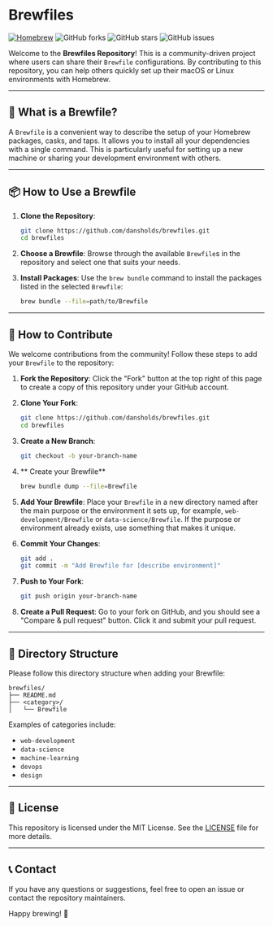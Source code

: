 # Brewfiles

[![Homebrew](https://img.shields.io/badge/homebrew-000000?style=for-the-badge&logo=homebrew&logoColor=white)](https://brew.sh/)
![GitHub forks](https://img.shields.io/github/forks/dansholds/brewfiles?style=for-the-badge)
![GitHub stars](https://img.shields.io/github/stars/dansholds/brewfiles?style=for-the-badge)
![GitHub issues](https://img.shields.io/github/issues/dansholds/brewfiles?style=for-the-badge)

Welcome to the **Brewfiles Repository**! This is a community-driven project where users can share their `Brewfile` configurations. By contributing to this repository, you can help others quickly set up their macOS or Linux environments with Homebrew.

---

## 🚀 What is a Brewfile?

A `Brewfile` is a convenient way to describe the setup of your Homebrew packages, casks, and taps. It allows you to install all your dependencies with a single command. This is particularly useful for setting up a new machine or sharing your development environment with others.

---

## 📦 How to Use a Brewfile

1. **Clone the Repository**:
   ```sh
   git clone https://github.com/dansholds/brewfiles.git
   cd brewfiles
   ```

2. **Choose a Brewfile**:
   Browse through the available `Brewfile`s in the repository and select one that suits your needs.

3. **Install Packages**:
   Use the `brew bundle` command to install the packages listed in the selected `Brewfile`:
   ```sh
   brew bundle --file=path/to/Brewfile
   ```

---

## 🤝 How to Contribute

We welcome contributions from the community! Follow these steps to add your `Brewfile` to the repository:

1. **Fork the Repository**:
   Click the "Fork" button at the top right of this page to create a copy of this repository under your GitHub account.

2. **Clone Your Fork**:
   ```sh
   git clone https://github.com/dansholds/brewfiles.git
   cd brewfiles
   ```

3. **Create a New Branch**:
   ```sh
   git checkout -b your-branch-name
   ```
4. ** Create your Brewfile**
   ```sh
   brew bundle dump --file=Brewfile
   ```
5. **Add Your Brewfile**:
   Place your `Brewfile` in a new directory named after the main purpose or the environment it sets up, for example, `web-development/Brewfile` or `data-science/Brewfile`.
   If the purpose or environment already exists, use something that makes it unique.

6. **Commit Your Changes**:
   ```sh
   git add .
   git commit -m "Add Brewfile for [describe environment]"
   ```

7. **Push to Your Fork**:
   ```sh
   git push origin your-branch-name
   ```

8. **Create a Pull Request**:
   Go to your fork on GitHub, and you should see a "Compare & pull request" button. Click it and submit your pull request.

---

## 📁 Directory Structure

Please follow this directory structure when adding your Brewfile:

```
brewfiles/
├── README.md
├── <category>/
│   └── Brewfile
```

Examples of categories include:
- `web-development`
- `data-science`
- `machine-learning`
- `devops`
- `design`

---

## 📜 License

This repository is licensed under the MIT License. See the [LICENSE](LICENSE) file for more details.

---

## 📞 Contact

If you have any questions or suggestions, feel free to open an issue or contact the repository maintainers.

Happy brewing! 🍻
